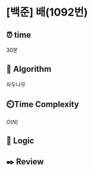 # [백준]  배(1092번)

## ⏰  **time**

30분

## :pushpin: **Algorithm**

자두나무

## ⏲️**Time Complexity**

$O(N)$

## :round_pushpin: **Logic**

## :black_nib: **Review**

```

```
